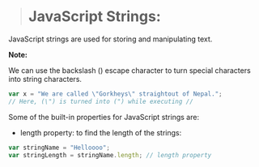> # JavaScript Strings:
JavaScript strings are used for storing and manipulating text.

__Note:__

We can use the backslash (\) escape character to turn special characters into string characters.
```js
var x = "We are called \"Gorkheys\" straightout of Nepal.";
// Here, (\") is turned into (") while executing //
```

Some of the built-in properties for JavaScript strings are:

- length property: to find the length of the strings:
```js
var stringName = "Helloooo";
var stringLength = stringName.length; // length property
```
